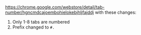 https://chrome.google.com/webstore/detail/tab-number/hgncmdcajoembohielokebjhljfajddj with these changes:

1. Only 1-8 tabs are numbered
2. Prefix changed to `#.`
